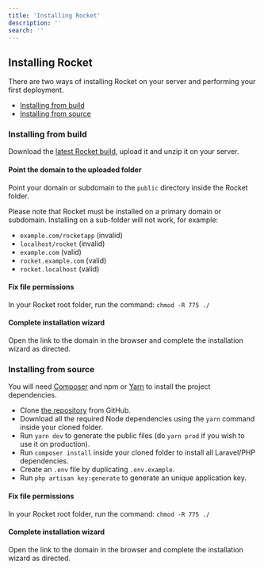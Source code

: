 ```yaml
---
title: 'Installing Rocket'
description: ''
search: ''
---
```


## Installing Rocket

There are two ways of installing Rocket on your server and performing your first deployment.

* [Installing from build](#installing-from-build)
* [Installing from source](#installing-from-source)

### Installing from build

Download the [latest Rocket build](/downloads), upload it and unzip it on your server.

#### Point the domain to the uploaded folder

Point your domain or subdomain to the `public` directory inside the Rocket folder.

Please note that Rocket must be installed on a primary domain or subdomain. Installing on a sub-folder will not work, for example:

* `example.com/rocketapp` (invalid)
* `localhost/rocket` (invalid)
* `example.com` (valid)
* `rocket.example.com` (valid)
* `rocket.localhost` (valid)

#### Fix file permissions

In your Rocket root folder, run the command: `chmod -R 775 ./`

#### Complete installation wizard

Open the link to the domain in the browser and complete the installation wizard as directed.

### Installing from source

You will need [Composer](https://getcomposer.org/) and npm or [Yarn](https://classic.yarnpkg.com/) to install the project dependencies.

* Clone [the repository](https://github.com/deploywithrocket/core) from GitHub.
* Download all the required Node dependencies using the `yarn` command inside your cloned folder.
* Run `yarn dev` to generate the public files (do `yarn prod` if you wish to use it on production).
* Run `composer install` inside your cloned folder to install all Laravel/PHP dependencies.
* Create an `.env` file by duplicating `.env.example`.
* Run `php artisan key:generate` to generate an unique application key.

#### Fix file permissions

In your Rocket root folder, run the command: `chmod -R 775 ./`

#### Complete installation wizard

Open the link to the domain in the browser and complete the installation wizard as directed.